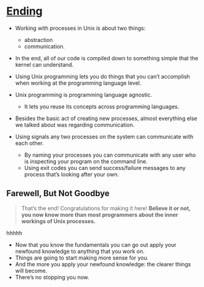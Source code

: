 # [Ending](https://workingwithruby.com/wwup/ending/)

+ Working with processes in Unix is about two things:
    + abstraction
    + communication.

+ In the end, all of our code is compiled down to something simple that the kernel can understand.

+ Using Unix programming lets you do things that you can’t accomplish when working at the programming language level.

+ Unix programming is programming language agnostic.
    + It lets you reuse its concepts across programming languages.

+ Besides the basic act of creating new processes, almost everything else we talked about was regarding communication.

+ Using signals any two processes on the system can communicate with each other.
    + By naming your processes you can communicate with any user who is inspecting your program on the command line.
    + Using exit codes you can send success/failure messages to any process that’s looking after your own.

## Farewell, But Not Goodbye

> That’s the end! Congratulations for making it here! **Believe it or not, you now know more than most programmers about the inner workings of Unix processes.**

hhhhh

+ Now that you know the fundamentals you can go out apply your newfound knowledge to anything that you work on.
+ Things are going to start making more sense for you.
+ And the more you apply your newfound knowledge: the clearer things will become.
+ There’s no stopping you now.
